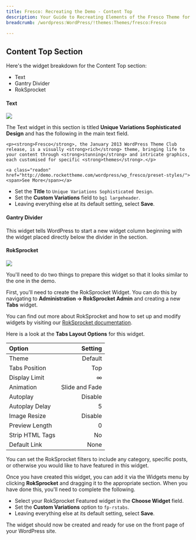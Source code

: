 ```yaml
---
title: Fresco: Recreating the Demo - Content Top
description: Your Guide to Recreating Elements of the Fresco Theme for WordPress
breadcrumb: /wordpress:WordPress/!themes:Themes/fresco:Fresco

---
```


Content Top Section
-----

Here's the widget breakdown for the Content Top section:

* Text
* Gantry Divider
* RokSprocket

#### Text

![][demo4]

The Text widget in this section is titled **Unique Variations Sophisticated Design** and has the following in the main text field.

~~~
<p><strong>Fresco</strong>, the January 2013 WordPress Theme Club release, is a visually <strong>rich</strong> theme, bringing life to your content through <strong>stunning</strong> and intricate graphics, each customised for specific <strong>themes</strong>.</p>

<a class="readon" href="http://demo.rockettheme.com/wordpress/wp_fresco/preset-styles/"><span>See More</span></a>
~~~

* Set the **Title** to `Unique Variations Sophisticated Design`.
* Set the **Custom Variations** field to `bg1 largeheader`.
* Leaving everything else at its default setting, select **Save**.

#### Gantry Divider

This widget tells WordPress to start a new widget column beginning with the widget placed directly below the divider in the section.

#### RokSprocket

![][demo5]

You'll need to do two things to prepare this widget so that it looks similar to the one in the demo.

First, you'll need to create the RokSprocket Widget. You can do this by navigating to **Administration -> RokSprocket Admin** and creating a new **Tabs** widget. 

You can find out more about RokSprocket and how to set up and modify widgets by visiting our [RokSprocket documentation][roksprocket].

Here is a look at the **Tabs Layout Options** for this widget.

| Option          |        Setting |  
| :-------------- | -------------: |  
| Theme           |        Default |  
| Tabs Position   |            Top |  
| Display Limit   |              ∞ |  
| Animation       | Slide and Fade |  
| Autoplay        |        Disable |  
| Autoplay Delay  |              5 |  
| Image Resize    |        Disable |  
| Preview Length  |              0 |  
| Strip HTML Tags |             No |  
| Default Link    |           None |  

You can set the RokSprocket filters to include any category, specific posts, or otherwise you would like to have featured in this widget.

Once you have created this widget, you can add it via the Widgets menu by clicking **RokSprocket** and dragging it to the appropriate section. When you have done this, you'll need to complete the following.

* Select your RokSprocket Featured widget in the **Choose Widget** field.
* Set the **Custom Variations** option to `fp-rstabs`.
* Leaving everything else at its default setting, select **Save**.

The widget should now be created and ready for use on the front page of your WordPress site.

[demo4]: assets/demo_4.jpeg
[demo5]: assets/demo_5.jpeg
[roksprocket]: ../../plugins/roksprocket